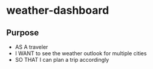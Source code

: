 # weather-dashboard

## Purpose
* AS A traveler
* I WANT to see the weather outlook for multiple cities
* SO THAT I can plan a trip accordingly